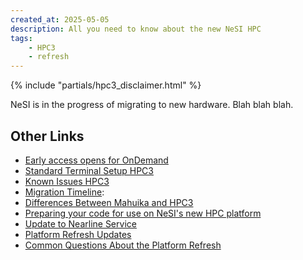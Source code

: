 ```yaml
---
created_at: 2025-05-05
description: All you need to know about the new NeSI HPC
tags: 
    - HPC3
    - refresh
---
```


{% include "partials/hpc3_disclaimer.html" %}

NeSI is in the progress of migrating to new hardware. Blah blah blah.

<p hidden>abandon hope all ye who enter here</p>

## Other Links

- [Early access opens for OnDemand](Early_access_opens_for_OnDemand.md)
- [Standard Terminal Setup HPC3](../../Scientific_Computing/Terminal_Setup/Standard_Terminal_Setup_HPC3.md)
- [Known Issues HPC3](Known_Issues_HPC3.md)
- [Migration Timeline](migration_timeline_and_transition_plan.md):
- [Differences Between Mahuika and HPC3](../FAQs/Mahuika_HPC3_Differences.md)
- [Preparing your code for use on NeSI's new HPC platform](Preparing_your_code_for_use_on_NeSIs_new_HPC_platform.md)
- [Update to Nearline Service](update_to_nearline_service.md)
- [Platform Refresh Updates](platform_refresh_updates.md)
- [Common Questions About the Platform Refresh](../FAQs/Common_questions_about_the_platform_refresh.md)
